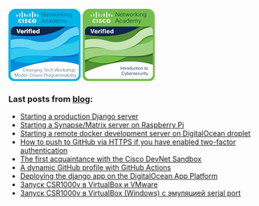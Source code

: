 
[![](emerging-technologies-workshop-model-driven-programmability.png)](https://www.credly.com/badges/185c22b1-6ad5-4b35-ab65-fb499041fb23/public_url)
[![](intro-to-cybersec.png)](https://www.credly.com/badges/0b0c9355-b236-4302-bdc5-aa3b6f8c9b8d/public_url/)

### Last posts from [blog](https://vostbur.github.io):

  - [Starting a production Django server
](https://vostbur.github.io/posts/starting-prod-django-server/)
  - [Starting a Synapse/Matrix server on Raspberry Pi
](https://vostbur.github.io/posts/starting-matrix-server-raspberry-pi/)
  - [Starting a remote docker development server on DigitalOcean droplet
](https://vostbur.github.io/posts/starting-remote-docker-dev-server/)
  - [How to push to GitHub via HTTPS if you have enabled two-factor authentication
](https://vostbur.github.io/posts/push-github-two-factor-auth/)
  - [The first acquaintance with the Cisco DevNet Sandbox
](https://vostbur.github.io/posts/first-acquaintance-with-cisco-devnet-sandbox/)
  - [A dynamic GitHub profile with GitHub Actions
](https://vostbur.github.io/posts/dynamic-github-profile-with-github-actions/)
  - [Deploying the django app on the DigitalOcean App Platform
](https://vostbur.github.io/posts/django-on-digitalocean-app-platform/)
  - [Запуск CSR1000v в VirtualBox и VMware
](https://vostbur.github.io/posts/csr-virtualbox-vmware/)
  - [Запуск CSR1000v в VirtualBox (Windows) с эмуляцией serial port
](https://vostbur.github.io/posts/csr-virtualbox-serial-port-emulation/)

